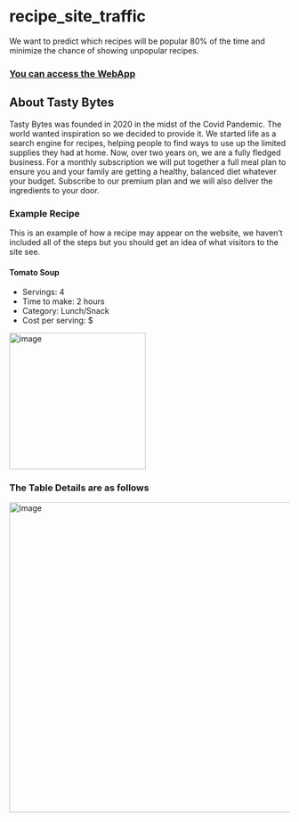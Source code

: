 # recipe_site_traffic
We want to predict which recipes will be popular 80% of the time and minimize the chance of showing unpopular recipes.

### [You can access the WebApp](https://bayonlelukmansalami-recipe-site-t-recipe-traffic-predict-d84o98.streamlit.app/)
## About Tasty Bytes
Tasty Bytes was founded in 2020 in the midst of the Covid Pandemic. The world wanted
inspiration so we decided to provide it. We started life as a search engine for recipes, helping
people to find ways to use up the limited supplies they had at home.
Now, over two years on, we are a fully fledged business. For a monthly subscription we will put
together a full meal plan to ensure you and your family are getting a healthy, balanced diet
whatever your budget. Subscribe to our premium plan and we will also deliver the ingredients
to your door.

### Example Recipe
This is an example of how a recipe may appear on the website, we haven’t included all of the
steps but you should get an idea of what visitors to the site see.
#### Tomato Soup
- Servings: 4
- Time to make: 2 hours
- Category: Lunch/Snack
- Cost per serving: $

<img width="245" alt="image" src="https://github.com/bayonlelukmansalami/recipe_site_traffic/assets/100068697/1bab5123-0b94-4726-a53e-ce1ca6cd9744"> 






### The Table Details are as follows





<img width="557" alt="image" src="https://github.com/bayonlelukmansalami/recipe_site_traffic/assets/100068697/b65c9b87-67f2-48af-a6ab-f93d3b79b4cc">

